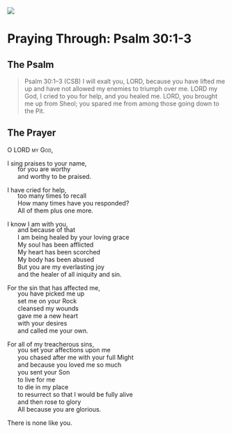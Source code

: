 <img class="intro-right" src="/images/art-paris-psalter.jpg">

<style>
  li {list-style-type: none;}
  p + ul {
    margin-top: -18px;
}
</style>

# Praying Through: Psalm 30:1-3

## The Psalm

>Psalm 30:1–3 (CSB)   I will exalt you, LORD, because you have lifted me up and have not allowed my enemies to triumph over me. LORD my God, I cried to you for help, and you healed me. LORD, you brought me up from Sheol; you spared me from among those going down to the Pit.

## The Prayer

<div style="font-variant: small-caps;">O LORD my God,</div>

I sing praises to your name,
* for you are worthy
* and worthy to be praised.

I have cried for help,
* too many times to recall
* How many times have you responded?
* All of them plus one more.

I know I am with you,
* and because of that
* I am being healed by your loving grace
* My soul has been afflicted
* My heart has been scorched
* My body has been abused
* But you are my everlasting joy
* and the healer of all iniquity and sin.

For the sin that has affected me,
* you have picked me up
* set me on your Rock
* cleansed my wounds
* gave me a new heart
* with your desires
* and called me your own.

For all of my treacherous sins,
* you set your affections upon me
* you chased after me with your full Might
* and because you loved me so much
* you sent your Son
* to live for me
* to die in my place
* to resurrect so that I would be fully alive
* and then rose to glory
* All because you are glorious.

There is none like you.
